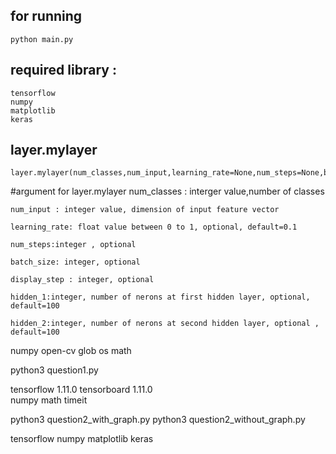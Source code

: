 ## for running 
	python main.py

## required library :

	tensorflow
	numpy
	matplotlib
	keras


## layer.mylayer
	layer.mylayer(num_classes,num_input,learning_rate=None,num_steps=None,batch_size=None,display_step=None,hidden_1=None,hidden_2=None)
	        

#argument for layer.mylayer
	num_classes : interger value,number of classes

	num_input : integer value, dimension of input feature vector

	learning_rate: float value between 0 to 1, optional, default=0.1

	num_steps:integer , optional

	batch_size: integer, optional

	display_step : integer, optional

	hidden_1:integer, number of nerons at first hidden layer, optional, default=100

	hidden_2:integer, number of nerons at second hidden layer, optional , default=100
	







numpy
    open-cv
    glob
    os
    math

python3 question1.py



tensorflow 1.11.0
        tensorboard 1.11.0	
        numpy
        math
        timeit

python3 question2_with_graph.py
        python3 question2_without_graph.py

tensorflow
numpy
matplotlib
keras





